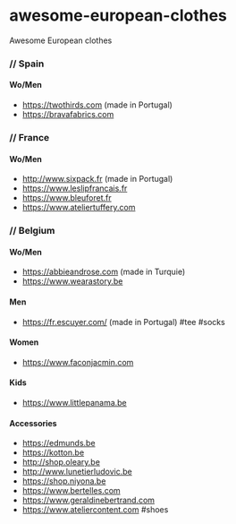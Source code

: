 # awesome-european-clothes
Awesome European clothes

### // Spain 
#### Wo/Men
- https://twothirds.com (made in Portugal)
- https://bravafabrics.com

### // France
#### Wo/Men
- http://www.sixpack.fr (made in Portugal)
- https://www.leslipfrancais.fr
- https://www.bleuforet.fr
- https://www.ateliertuffery.com

### // Belgium

#### Wo/Men
- https://abbieandrose.com (made in Turquie)
- https://www.wearastory.be

#### Men 
- https://fr.escuyer.com/ (made in Portugal) \#tee \#socks

#### Women
- https://www.faconjacmin.com

#### Kids
- https://www.littlepanama.be

#### Accessories
- https://edmunds.be
- https://kotton.be
- http://shop.oleary.be
- http://www.lunetierludovic.be
- https://shop.niyona.be
- https://www.bertelles.com
- https://www.geraldinebertrand.com
- https://www.ateliercontent.com \#shoes
